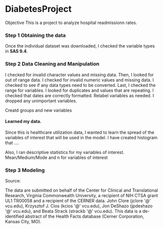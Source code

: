 # DiabetesProject

Objective
This is a project to analyze hospital readmissionn rates. 

### Step 1 Obtaining the data

Once the individual dataset was downloaded, I checked the variable types in **SAS 9.4**.
 
### Step 2 Data Cleaning and Manipulation 
 I checked for invalid character values and missing data. Then, I looked for out of range data. 
 I checked for invalid numeric values and missing data. I checked to see if any data types need to be converted. Last, I checked the range for variables. I looked for duplicates and values that are repeating. I checked that dates are correctly formatted. Relabel variables as needed. I dropped any unimportant variables. 

Creatd groups and new variables

#### Learned my data. 
Since this is healthcare utilization data, I wanted to learn the spread of the variables of interest that will be used in the model. 
I have created histogram that .... 

Also, I ran descriptive statistics for my variables of interest.
Mean/Medium/Mode and n for variables of interest 


### Step 3 Modeling 

Source:

The data are submitted on behalf of the Center for Clinical and Translational Research, Virginia Commonwealth University, a recipient of
NIH CTSA grant UL1 TR00058 and a recipient of the CERNER data. John Clore (jclore '@' vcu.edu), Krzysztof J. Cios (kcios '@' vcu.edu), 
Jon DeShazo (jpdeshazo '@' vcu.edu), and Beata Strack (strackb '@' vcu.edu). 
This data is a de-identified abstract of the Health Facts database (Cerner Corporation, Kansas City, MO).
